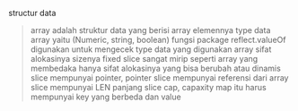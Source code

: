 structur data 
> array adalah struktur data yang berisi array elemennya
type data array yaitu (Numeric, string, boolean)
fungsi package reflect.valueOf digunakan untuk mengecek type data yang digunakan 
array sifat alokasinya sizenya fixed
slice sangat mirip seperti array yang membedaka hanya sifat alokasinya yang bisa berubah atau dinamis 
slice mempunyai pointer, pointer slice mempunyai referensi dari array 
slice mempunyai LEN panjang slice
cap, capaxity
map itu harus mempunyai key yang berbeda dan  value 